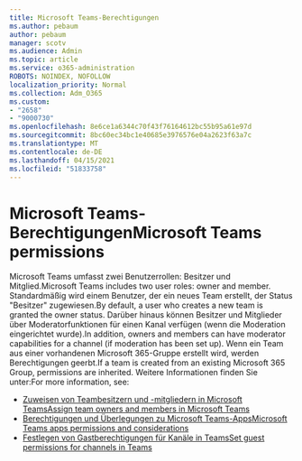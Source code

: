 ```yaml
---
title: Microsoft Teams-Berechtigungen
ms.author: pebaum
author: pebaum
manager: scotv
ms.audience: Admin
ms.topic: article
ms.service: o365-administration
ROBOTS: NOINDEX, NOFOLLOW
localization_priority: Normal
ms.collection: Adm_O365
ms.custom:
- "2658"
- "9000730"
ms.openlocfilehash: 8e6ce1a6344c70f43f76164612bc55b95a61e97d
ms.sourcegitcommit: 8bc60ec34bc1e40685e3976576e04a2623f63a7c
ms.translationtype: MT
ms.contentlocale: de-DE
ms.lasthandoff: 04/15/2021
ms.locfileid: "51833758"
---
```

# <a name="microsoft-teams-permissions"></a><span data-ttu-id="37630-102">Microsoft Teams-Berechtigungen</span><span class="sxs-lookup"><span data-stu-id="37630-102">Microsoft Teams permissions</span></span>

<span data-ttu-id="37630-103">Microsoft Teams umfasst zwei Benutzerrollen: Besitzer und Mitglied.</span><span class="sxs-lookup"><span data-stu-id="37630-103">Microsoft Teams includes two user roles: owner and member.</span></span> <span data-ttu-id="37630-104">Standardmäßig wird einem Benutzer, der ein neues Team erstellt, der Status "Besitzer" zugewiesen.</span><span class="sxs-lookup"><span data-stu-id="37630-104">By default, a user who creates a new team is granted the owner status.</span></span> <span data-ttu-id="37630-105">Darüber hinaus können Besitzer und Mitglieder über Moderatorfunktionen für einen Kanal verfügen (wenn die Moderation eingerichtet wurde).</span><span class="sxs-lookup"><span data-stu-id="37630-105">In addition, owners and members can have moderator capabilities for a channel (if moderation has been set up).</span></span> <span data-ttu-id="37630-106">Wenn ein Team aus einer vorhandenen Microsoft 365-Gruppe erstellt wird, werden Berechtigungen geerbt.</span><span class="sxs-lookup"><span data-stu-id="37630-106">If a team is created from an existing Microsoft 365 Group, permissions are inherited.</span></span> <span data-ttu-id="37630-107">Weitere Informationen finden Sie unter:</span><span class="sxs-lookup"><span data-stu-id="37630-107">For more information, see:</span></span>

- [<span data-ttu-id="37630-108">Zuweisen von Teambesitzern und -mitgliedern in Microsoft Teams</span><span class="sxs-lookup"><span data-stu-id="37630-108">Assign team owners and members in Microsoft Teams</span></span>](https://docs.microsoft.com/microsoftteams/assign-roles-permissions)
- [<span data-ttu-id="37630-109">Berechtigungen und Überlegungen zu Microsoft Teams-Apps</span><span class="sxs-lookup"><span data-stu-id="37630-109">Microsoft Teams apps permissions and considerations</span></span>](https://docs.microsoft.com/microsoftteams/app-permissions)
- [<span data-ttu-id="37630-110">Festlegen von Gastberechtigungen für Kanäle in Teams</span><span class="sxs-lookup"><span data-stu-id="37630-110">Set guest permissions for channels in Teams</span></span>](https://support.office.com/article/4756c468-2746-4bfd-a582-736d55fcc169)
